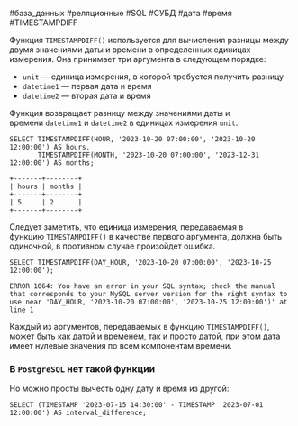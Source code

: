 #база_данных #реляционные #SQL #СУБД #дата #время #TIMESTAMPDIFF 

Функция `TIMESTAMPDIFF()` используется для вычисления разницы между двумя значениями даты и времени в определенных единицах измерения. Она принимает три аргумента в следующем порядке:
- `unit` — единица измерения, в которой требуется получить разницу
- `datetime1` — первая дата и время
- `datetime2` — вторая дата и время

Функция возвращает разницу между значениями даты и времени `datetime1` и `datetime2` в единицах измерения `unit`.
```MySQL
SELECT TIMESTAMPDIFF(HOUR, '2023-10-20 07:00:00', '2023-10-20 12:00:00') AS hours,
       TIMESTAMPDIFF(MONTH, '2023-10-20 07:00:00', '2023-12-31 12:00:00') AS months;
```
```
+-------+--------+
| hours | months |
+-------+--------+
| 5     | 2      |
+-------+--------+
```

Следует заметить, что единица измерения, передаваемая в функцию `TIMESTAMPDIFF()` в качестве первого аргумента, должна быть одиночной, в противном случае произойдет ошибка.
```MySQL
SELECT TIMESTAMPDIFF(DAY_HOUR, '2023-10-20 07:00:00', '2023-10-25 12:00:00');
```
```
ERROR 1064: You have an error in your SQL syntax; check the manual that corresponds to your MySQL server version for the right syntax to use near 'DAY_HOUR, '2023-10-20 07:00:00', '2023-10-25 12:00:00')' at line 1
```

Каждый из аргументов, передаваемых в функцию `TIMESTAMPDIFF()`, может быть как датой и временем, так и просто датой, при этом дата имеет нулевые значения по всем компонентам времени.

### В `PostgreSQL` нет такой функции
Но можно просты вычесть одну дату и время из другой:
```PostgreSQL
SELECT (TIMESTAMP '2023-07-15 14:30:00' - TIMESTAMP '2023-07-01 12:00:00') AS interval_difference;
```